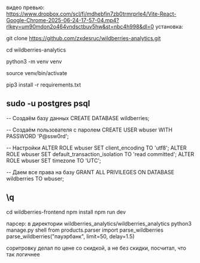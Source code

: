 видео превью: https://www.dropbox.com/scl/fi/mdhebfin7zb0trmrprle4/Vite-React-Google-Chrome-2025-06-24-17-57-04.mp4?rlkey=um90mdon2o464vndsctbuv5hw&st=nbc4h998&dl=0
установка:

git clone https://github.com/zxdesruc/wildberries-analytics.git

cd wildberries-analytics

python3 -m venv venv

source venv/bin/activate

pip3 install -r requirements.txt


sudo -u postgres psql
--------------------
-- Создаём базу данных
CREATE DATABASE wildberries;

-- Создаём пользователя с паролем
CREATE USER wbuser WITH PASSWORD 'P@ssw0rd';

-- Настройки
ALTER ROLE wbuser SET client_encoding TO 'utf8';
ALTER ROLE wbuser SET default_transaction_isolation TO 'read committed';
ALTER ROLE wbuser SET timezone TO 'UTC';

-- Даем все права на базу
GRANT ALL PRIVILEGES ON DATABASE wildberries TO wbuser;

\q
--------------------

cd wildberries-frontend
npm install
npm run dev

парсер: 
в директории wildberries_analytics/wildberries_analytics
python3 manage.py shell
from products.parser import parse_wildberries
parse_wildberries("пауэрбанк", limit=50, delay=1.5)


соритровку делал по цене со скидкой, а не без скидки, посчитал, что так логичнее



